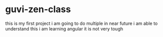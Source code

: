 # guvi-zen-class
this is my first project
i am going to do multiple in near future
i am able to understand this
i am learning angular it is not very tough
